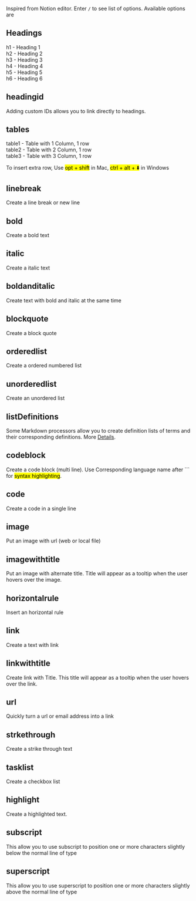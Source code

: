 Inspired from Notion editor. Enter `/` to see list of options. Available options are

## Headings

h1 - Heading 1  
h2 - Heading 2  
h3 - Heading 3  
h4 - Heading 4  
h5 - Heading 5  
h6 - Heading 6  

## headingid

Adding custom IDs allows you to link directly to headings.

## tables

table1 - Table with 1 Column, 1 row  
table2 - Table with 2 Column, 1 row  
table3 - Table with 3 Column, 1 row  

To insert extra row, Use <mark>opt + shift</mark> in Mac, <mark> ctrl + alt + ⬇️</mark> in Windows

## linebreak 

Create a line break or new line

## bold

Create a bold text

## italic 

Create a italic text

## boldanditalic 

Create text with bold and italic at the same time

## blockquote 

Create a block quote 

## orderedlist 

Create a ordered numbered list

## unorderedlist 

Create an unordered list 

## listDefinitions 

Some Markdown processors allow you to create definition lists of terms and their corresponding definitions. More [Details](https://www.markdownguide.org/extended-syntax/#definition-lists).

## codeblock

Create a code block (multi line). Use Corresponding language name after \``` for <mark>syntax highlighting</mark>.  

## code

Create a code in a single line

## image

Put an image with url (web or local file)

## imagewithtitle 

Put an image with alternate title. Title will appear as a tooltip when the user hovers over the image.


## horizontalrule 

Insert an horizontal rule

## link

Create a text with link

## linkwithtitle 

Create link with Title. This title will appear as a tooltip when the user hovers over the link.

## url 

Quickly turn a url or email address into a link

## strkethrough 

Create a strike through text

## tasklist 

Create a checkbox list 

## highlight 

Create a highlighted text. 

## subscript 

This allow you to use subscript to position one or more characters slightly below the normal line of type

## superscript 

This allow you to use superscript to position one or more characters slightly above the normal line of type


